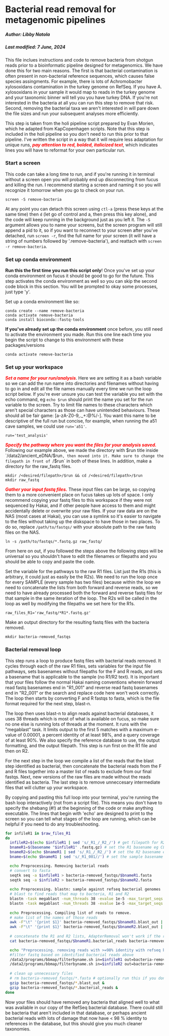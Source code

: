 # Bacterial read removal for metagenomic pipelines
##### Author: Libby Natola
##### Last modified: 7 June, 2024

This file inclues instructions and code to remove bacteria from shotgun reads prior to a bioinformatic pipeline designed for metagenomics. We have done this for two main reasons. The first is that bacterial contamination is often present in non-bacterial reference sequences, which causes false species assingments. For example, there is lots of Achromobacter xylosoxidans contamination in the turkey genome on RefSeq. If you have A. xylosoxidans in your sample it would map to reads in the turkey genome and your taxonomic binner will tell you you have turkey DNA. If you're not interested in the bacteria at all you can run this step to remove that risk. Second, removing the bacterial taxa we aren't interested in will pare down the file sizes and run your subsequent analyses more efficiently. 

This step is taken from the holi pipeline script prepared by Evan Morien, which he adapted from KapCopenhagen scripts. Note that this step is included in the holi pipeline so you don't need to run this prior to that pipeline. I've written the script in a way that it will require less adaptation for unique runs, <span style="color:red">***pay attention to red, bolded, italicized text***</span>, which indicates lines you will have to reformat for your own particular run.

### Start a screen

This code can take a long time to run, and if you're running it in terminal without a screen open you will probably end up disconnecting from fucus and killing the run. I recommend starting a screen and naming it so you will recognize it tomorrow when you go to check on your run. 

```
screen -S remove-bacteria
```

At any point you can detach this screen using `ctl-a` (press these keys at the same time) then `d` (let go of control and a, then press this key alone), and the code will keep running in the background just as you left it. The `-S` argument allows you to name your screens, but the screen program will still append a pid to it, so if you want to reconnect to your screen after you've detached, run `screen -r`, find the full name for your screen (it will have a string of numbers followed by '.remove-bacteria'), and reattach with `screen -r remove-bacteria`. 

### Set up conda environment

**Run this the first time you run this script only**! Once you've set up your conda environment on fucus it should be good to go for the future. This step activates the conda environment as well so you can skip the second code block in this section. You will be prompted to okay some processes, just type 'y'. 

Set up a conda environment like so:

```
conda create --name remove-bacteria
conda activate remove-bacteria
conda install bioconda::fastq-tools
```

**If you've already set up the conda environment** once before, you still need to activate the environment you made. Run this one line each time you begin the script to change to this environment with these packages/versions

```
conda activate remove-bacteria
```

### Set up your workspace

<span style="color:red">***Set a name for your run/analysis***</span>. Here we are setting it as a bash variable so we can add the run name into directories and filenames without having to go in and edit all the file names manually every time we run the loop script below. If you're ever unsure you can test the variable you set with the echo command, eg `echo $run` should print the name you set for the run variable to the screen. Try to limit file names to these characters which aren't special characters as those can have unintended behaviours. These should all be fair game: [a-zA-Z0-9,._+:@%/-]. You want this name to be descriptive of the full run but concise, for example, when running the a51 cave samples, we could use `run='a51'`. 

```
run='test_analysis'
```

<span style="color:red">***Specify the pathway where you want the files for your analysis saved.***</span> Following our example above, we made the directory with $run title inside `/data2/ancient_eDNA/$run`, then moved into it. Make sure to change the filepath in front of `/$run` in both of these lines. In addition, make a directory for the raw_fastq files.

```
mkdir /<desired/filepath>/$run && cd /<desired/filepath>/$run
mkdir raw_fastq
```

<span style="color:red">***Gather your input fastq files.***</span> These input files can be large, so copying them to a more convenient place on fucus takes up lots of space. I only recommend copying your fastq files to this workspace if they were not sequenced by Hakai, and if other people have access to them and might accidentally delete or overwrite your raw files. If your raw data are on the NAS (most cases at Hakai), you can use a symlink so it's easier to navigate to the files without taking up the diskspace to have those in two places. To do so, replace `/path/to/fastqs/` with your absolute path to the raw fastq files on the NAS. 

```
ln -s /path/to/fastqs/*.fastq.gz raw_fastq/
```

From here on out, if you followed the steps above the following steps will be universal so you shouldn't have to edit the filenames or filepaths and you should be able to copy and paste the code. 

Set the variable for the pathways to the raw R1 files. List just the R1s (this is arbitrary, it could just as easily be the R2s). We need to run the loop once for every SAMPLE (every sample has two files) because within the loop we need to concatenate the lists from both forward and reverse reads, so we need to have already processed both the forward and reverse fastq files for that sample in the same iteration of the loop. The R2s will be called in the loop as well by modifying the filepaths we set here for the R1s.


```
raw_files_R1='raw_fastq/*R1*.fastq.gz' 
```

Make an output directory for the resulting fastq files with the bacteria removed.

```
mkdir bacteria-removed_fastqs
```

### Bacterial removal loop

This step runs a loop to produce fastq files with bacterial reads removed. It cycles through each of the raw R1 files, sets variables for the input file pathways, sets basenames without filepaths for the F and R reads, and sets a basename that is applicable to the sample (no R1/R2 text). It is important that your files follow the normal Hakai naming conventions wherein forward read fastq basenames end in "R1_001" and reverse read fastq basenames end in "R2_001" or the search and replace code here won't work correctly. The loop then starts by converting F and R fastqs to fasta, which is the file format required for the next step, blast-n. 

The loop then uses blast-n to align reads against bacterial databases, it uses 38 threads which is most of what is available on fucus, so make sure no one else is running lots of threads at the moment. It runs with the "megablast" task. It limits output to the first 5 matches with a maximum e-value of 0.00001, a percent identity of at least 98%, and a query coverage of at least 90%. We also specify the reference database to use, the output formatting, and the output filepath. This step is run first on the R1 file and then on R2. 

For the next step in the loop we compile a list of the reads that the blast step identified as bacterial, then concatenate the bacterial reads from the F and R files together into a master list of reads to exclude from our final fastqs. Next, new versions of the raw files are made without the reads identified as bacteria. The last step is to remove unneccesary intermediate files that will clutter up your workspace. 

By copying and pasting this full loop into your terminal, you're running the bash loop interactively (not from a script file). This means you don't have to specify the shebang (#!) at the beginning of the code or make anything executable. The lines that begin with 'echo' are designed to print to the screen so you can tell what stages of the loop are running, which can be helpful if you need to do any troubleshooting.

```bash
for infileR1 in $raw_files_R1
do
  infileR2=$(echo $infileR1 | sed 's/_R1_/_R2_/') # get filepath for R2 of same sample
  bnameR1=$(basename "$infileR1" .fastq.gz) # set the R1 basename eg CLO-35-EAP_S107_L001_R1_001
  bnameR2=$(echo $bnameR1 | sed 's/_R1_/_R2_/') # set the R2 basename eg CLO-35-EAP_S107_L001_RR_001
  bname=$(echo $bnameR1 | sed 's/_R1_001//') # set the sample basename eg CLO-35-EAP_S107_L001

  echo Preprocessing. Removing bacterial reads
  # convert to fasta
  seqtk seq -a $infileR1 > bacteria-removed_fastqs/$bnameR1.fasta 
  seqtk seq -a $infileR2 > bacteria-removed_fastqs/$bnameR2.fasta
  
  echo Preprocessing. blastn: sample against refseq bacterial genomes
  # blast to find reads that map to bacteria, R1 and R2
  blastn -task megablast -num_threads 38 -evalue 1e-5 -max_target_seqs 5 -perc_identity 98 -qcov_hsp_perc 90 -db /mnt/Genomics/Working/databases/holi_bowtie2_indexedDBs/refseq/bacteria_blastDB/ref_prok_rep_genomes -outfmt '6 qseqid stitle sacc pident qcovs evalue bitscore' -query bacteria-removed_fastqs/$bnameR1.fasta -out bacteria-removed_fastqs/$bnameR1.blast_out
  blastn -task megablast -num_threads 38 -evalue 1e-5 -max_target_seqs 5 -perc_identity 98 -qcov_hsp_perc 90 -db /mnt/Genomics/Working/databases/holi_bowtie2_indexedDBs/refseq/bacteria_blastDB/ref_prok_rep_genomes -outfmt '6 qseqid stitle sacc pident qcovs evalue bitscore' -query bacteria-removed_fastqs/$bnameR2.fasta -out bacteria-removed_fastqs/$bnameR2.blast_out
  
  echo Preprocessing. Compiling list of reads to remove.
  # make list of the names of those reads
  awk -F"\t" '{print $1}' bacteria-removed_fastqs/$bnameR1.blast_out | sort | uniq > bacteria-removed_fastqs/$bnameR1.bacterial_reads
  awk -F"\t" '{print $1}' bacteria-removed_fastqs/$bnameR2.blast_out | sort | uniq > bacteria-removed_fastqs/$bnameR2.bacterial_reads
  
  # concatenate the R1 and R2 lists, AdapterRemoval won't work if the read is missing from only one of the fastqs
  cat bacteria-removed_fastqs/$bnameR1.bacterial_reads bacteria-removed_fastqs/$bnameR2.bacterial_reads | sort | uniq > bacteria-removed_fastqs/$bname.bacterial_reads

  echo "Preprocessing. removing reads with >=98% identity with refseq bacterial genomes"
  #filter fastq based on identified bacterial reads above
  /data2/programs/bbmap/filterbyname.sh in=$infileR1 out=bacteria-removed_fastqs/$bnameR1.fastq names=bacteria-removed_fastqs/$bname.bacterial_reads overwrite=true
  /data2/programs/bbmap/filterbyname.sh in=$infileR2 out=bacteria-removed_fastqs/$bnameR2.fastq names=bacteria-removed_fastqs/$bname.bacterial_reads overwrite=true
  
  # clean up unnecessary files
  # rm bacteria-removed_fastqs/*.fasta # optionally run this if you don't want to hold on to any of the bacterial reads data 
  gzip bacteria-removed_fastqs/*.blast_out &
  gzip bacteria-removed_fastqs/*.bacterial_reads &
done
```

Now your files should have removed any bacteria that aligned well to what was available in our copy of the RefSeq bacterial database. There could still be bacteria that aren't included in that database, or perhaps ancient bacterial reads with lots of damage that now have < 98 % identity to references in the database, but this should give you much cleaner taxonomies. 
